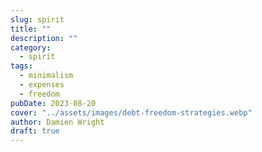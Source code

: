 ```yaml
---
slug: spirit
title: ""
description: ""
category:
  - spirit
tags:
  - minimalism
  - expenses
  - freedom
pubDate: 2023-08-20
cover: "../assets/images/debt-freedom-strategies.webp"
author: Damien Wright
draft: true
---
```

